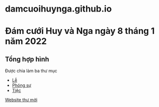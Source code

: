 # damcuoihuynga.github.io
# Đám cưới Huy và Nga ngày 8 tháng 1 năm 2022
## Tổng hợp hình

Được chia làm ba thư mục
- [Lễ](./le)
- [Phóng sự](./phongsu)
- [Tiệc](./tiec)

[Website thư mời](https://www.votainguyenatm.wixsite.com/huyngawedding)
